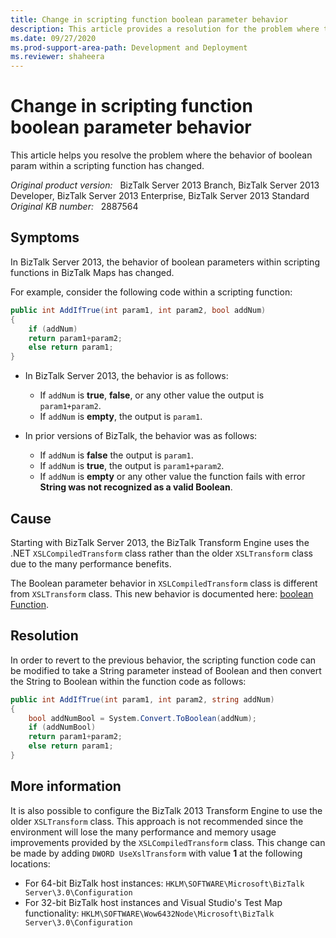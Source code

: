 ```yaml
---
title: Change in scripting function boolean parameter behavior
description: This article provides a resolution for the problem where the behavior of boolean param within a scripting function has changed.
ms.date: 09/27/2020
ms.prod-support-area-path: Development and Deployment
ms.reviewer: shaheera
---
```

# Change in scripting function boolean parameter behavior

This article helps you resolve the problem where the behavior of boolean param within a scripting function has changed.

_Original product version:_ &nbsp; BizTalk Server 2013 Branch, BizTalk Server 2013 Developer, BizTalk Server 2013 Enterprise, BizTalk Server 2013 Standard  
_Original KB number:_ &nbsp; 2887564

## Symptoms

In BizTalk Server 2013, the behavior of boolean parameters within scripting functions in BizTalk Maps has changed.

For example, consider the following code within a scripting function:

```csharp
public int AddIfTrue(int param1, int param2, bool addNum)
{
    if (addNum)
    return param1+param2;
    else return param1;
}
```

- In BizTalk Server 2013, the behavior is as follows:

  - If `addNum` is **true**, **false**, or any other value the output is `param1+param2`.
  - If `addNum` is **empty**, the output is `param1`.

- In prior versions of BizTalk, the behavior was as follows:

  - If `addNum` is **false** the output is `param1`.
  - If `addNum` is **true**, the output is `param1+param2`.
  - If `addNum` is **empty** or any other value the function fails with error **String was not recognized as a valid Boolean**.

## Cause

Starting with BizTalk Server 2013, the BizTalk Transform Engine uses the .NET `XSLCompiledTransform` class rather than the older `XSLTransform` class due to the many performance benefits.

The Boolean parameter behavior in `XSLCompiledTransform` class is different from `XSLTransform` class. This new behavior is documented here: [boolean Function](/previous-versions/dotnet/netframework-4.0/ms256159(v=vs.100)).

## Resolution

In order to revert to the previous behavior, the scripting function code can be modified to take a String parameter instead of Boolean and then convert the String to Boolean within the function code as follows:

```csharp
public int AddIfTrue(int param1, int param2, string addNum)
{
    bool addNumBool = System.Convert.ToBoolean(addNum);
    if (addNumBool)
    return param1+param2;
    else return param1;
}
```

## More information

It is also possible to configure the BizTalk 2013 Transform Engine to use the older `XSLTransform` class. This approach is not recommended since the environment will lose the many performance and memory usage improvements provided by the `XSLCompiledTransform` class. This change can be made by adding `DWORD UseXslTransform` with value **1** at the following locations:

- For 64-bit BizTalk host instances: `HKLM\SOFTWARE\Microsoft\BizTalk Server\3.0\Configuration`
- For 32-bit BizTalk host instances and Visual Studio's Test Map functionality: `HKLM\SOFTWARE\Wow6432Node\Microsoft\BizTalk Server\3.0\Configuration`
